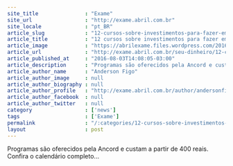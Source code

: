 ```yaml
---
site_title               : "Exame"
site_url                 : "http://exame.abril.com.br"
site_locale              : "pt_BR"
article_slug             : "12-cursos-sobre-investimentos-para-fazer-em-sp-neste-mes"
article_title            : "12 cursos sobre investimentos para fazer em SP neste mês"
article_image            : "https://abrilexame.files.wordpress.com/2016/09/size_960_16_9_cofrinho-calculadora-e-caderno1.jpg?quality=70&strip=all&w=960"
article_url              : "http://exame.abril.com.br/seu-dinheiro/12-cursos-sobre-investimentos-para-fazer-em-sp-neste-mes/"
article_published_at     : "2016-08-03T14:08:05-03:00"
article_description      : "Programas são oferecidos pela Ancord e custam a partir de 400 reais. Confira o calendário completo..."
article_author_name      : "Anderson Figo"
article_author_image     : null
article_author_biography : null
article_author_profile   : "http://exame.abril.com.br/author/andersonfigo/"
article_author_facebook  : null
article_author_twitter   : null
category                 : ['news']
tags                     : ['Exame']
permalink                : "/:categories/12-cursos-sobre-investimentos-para-fazer-em-sp-neste-mes/"
layout                   : post
---
```


Programas são oferecidos pela Ancord e custam a partir de 400 reais. Confira o calendário completo...
